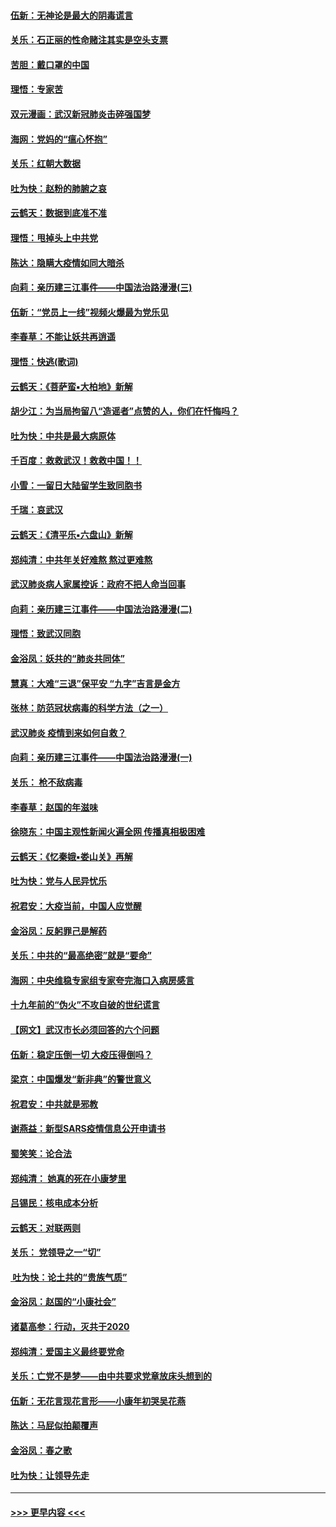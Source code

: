 #### [伍新：无神论是最大的阴毒谎言](../pages/nsc993/n11846129.md?t=02061533) 
#### [关乐：石正丽的性命赌注其实是空头支票](../pages/nsc993/n11846109.md?t=02061533) 
#### [苦胆：戴口罩的中国](../pages/nsc993/n11845576.md?t=02061533) 
#### [理悟：专家苦](../pages/nsc993/n11845564.md?t=02061533) 
#### [双元漫画：武汉新冠肺炎击碎强国梦](../pages/nsc993/n11843320.md?t=02061533) 
#### [海网：党妈的“瘟心怀抱”](../pages/nsc993/n11840740.md?t=02061533) 
#### [关乐：红朝大数据](../pages/nsc993/n11840675.md?t=02061533) 
#### [吐为快：赵粉的肺腑之哀](../pages/nsc993/n11840618.md?t=02061533) 
#### [云鹤天：数据到底准不准](../pages/nsc993/n11840325.md?t=02061533) 
#### [理悟：甩掉头上中共党](../pages/nsc993/n11838826.md?t=02061533) 
#### [陈达：隐瞒大疫情如同大暗杀](../pages/nsc993/n11838771.md?t=02061533) 
#### [向莉：亲历建三江事件——中国法治路漫漫(三)](../pages/nsc993/n11831825.md?t=02061533) 
#### [伍新：“党员上一线”视频火爆最为党乐见](../pages/nsc993/n11838200.md?t=02061533) 
#### [李春草：不能让妖共再逍遥](../pages/nsc993/n11838102.md?t=02061533) 
#### [理悟：快逃(歌词)](../pages/nsc993/n11838083.md?t=02061533) 
#### [云鹤天：《菩萨蛮▪大柏地》新解](../pages/nsc993/n11838059.md?t=02061533) 
#### [胡少江：为当局拘留八“造谣者”点赞的人，你们在忏悔吗？](../pages/nsc993/n11836801.md?t=02061533) 
#### [吐为快：中共是最大病原体](../pages/nsc993/n11836748.md?t=02061533) 
#### [千百度：救救武汉！救救中国！！](../pages/nsc993/n11836145.md?t=02061533) 
#### [小雪：一留日大陆留学生致同胞书](../pages/nsc993/n11834624.md?t=02061533) 
#### [千瑞：哀武汉](../pages/nsc993/n11833647.md?t=02061533) 
#### [云鹤天：《清平乐▪六盘山》新解](../pages/nsc993/n11833611.md?t=02061533) 
#### [郑纯清：中共年关好难熬 熬过更难熬](../pages/nsc993/n11833489.md?t=02061533) 
#### [武汉肺炎病人家属控诉：政府不把人命当回事](../pages/nsc993/n11833205.md?t=02061533) 
#### [向莉：亲历建三江事件——中国法治路漫漫(二)](../pages/nsc993/n11829102.md?t=02061533) 
#### [理悟：致武汉同胞](../pages/nsc993/n11831522.md?t=02061533) 
#### [金浴凤：妖共的“肺炎共同体”](../pages/nsc993/n11829448.md?t=02061533) 
#### [慧真：大难“三退”保平安 “九字”吉言是金方](../pages/nsc993/n11829501.md?t=02061533) 
#### [张林：防范冠状病毒的科学方法（之一）](../pages/nsc993/n11828618.md?t=02061533) 
#### [武汉肺炎 疫情到来如何自救？](../pages/nsc993/n11827632.md?t=02061533) 
#### [向莉：亲历建三江事件——中国法治路漫漫(一)](../pages/nsc993/n11827190.md?t=02061533) 
#### [关乐： 枪不敌病毒](../pages/nsc993/n11826746.md?t=02061533) 
#### [李春草：赵国的年滋味](../pages/nsc993/n11826321.md?t=02061533) 
#### [徐晓东：中国主观性新闻火遍全网 传播真相极困难](../pages/nsc993/n11826508.md?t=02061533) 
#### [云鹤天：《忆秦娥▪娄山关》再解](../pages/nsc993/n11824682.md?t=02061533) 
#### [吐为快：党与人民异忧乐](../pages/nsc993/n11824660.md?t=02061533) 
#### [祝君安：大疫当前，中国人应觉醒](../pages/nsc993/n11821946.md?t=02061533) 
#### [金浴凤：反躬罪己是解药](../pages/nsc993/n11820280.md?t=02061533) 
#### [关乐：中共的“最高绝密”就是“要命”](../pages/nsc993/n11816946.md?t=02061533) 
#### [海网：中央维稳专家组专家夸完海口入病房感言](../pages/nsc993/n11815138.md?t=02061533) 
#### [十九年前的“伪火”不攻自破的世纪谎言](../pages/nsc993/n11813238.md?t=02061533) 
#### [【网文】武汉市长必须回答的六个问题](../pages/nsc993/n11813848.md?t=02061533) 
#### [伍新：稳定压倒一切 大疫压得倒吗？](../pages/nsc993/n11812634.md?t=02061533) 
#### [梁京：中国爆发“新非典”的警世意义](../pages/nsc993/n11812554.md?t=02061533) 
#### [祝君安：中共就是邪教](../pages/nsc993/n11812431.md?t=02061533) 
#### [谢燕益：新型SARS疫情信息公开申请书](../pages/nsc993/n11808840.md?t=02061533) 
#### [蜀笑笑：论合法](../pages/nsc993/n11808064.md?t=02061533) 
#### [郑纯清： 她真的死在小康梦里](../pages/nsc993/n11806623.md?t=02061533) 
#### [吕锡民：核电成本分析](../pages/nsc993/n11806284.md?t=02061533) 
#### [云鹤天：对联两则](../pages/nsc993/n11805957.md?t=02061533) 
#### [关乐： 党领导之一“切”](../pages/nsc993/n11804505.md?t=02061533) 
#### [ 吐为快：论土共的“贵族气质”](../pages/nsc993/n11804490.md?t=02061533) 
#### [金浴凤：赵国的“小康社会”](../pages/nsc993/n11804452.md?t=02061533) 
#### [诸葛高参：行动，灭共于2020](../pages/nsc993/n11804120.md?t=02061533) 
#### [郑纯清：爱国主义最终要党命](../pages/nsc993/n11802197.md?t=02061533) 
#### [关乐：亡党不是梦——由中共要求党章放床头想到的](../pages/nsc993/n11802156.md?t=02061533) 
#### [伍新：无花言现花言形——小康年初哭吴花燕](../pages/nsc993/n11800044.md?t=02061533) 
#### [陈达：马屁似拍颠覆声](../pages/nsc993/n11800010.md?t=02061533) 
#### [金浴凤：春之歌](../pages/nsc993/n11797687.md?t=02061533) 
#### [吐为快：让领导先走](../pages/nsc993/n11797512.md?t=02061533) 

----
#### [ >>> 更早内容 <<< ](../indexes/nsc993-earlier.md)
